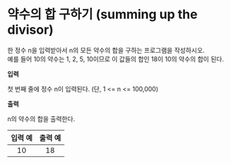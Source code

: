 약수의 합 구하기 (summing up the divisor)
====================================

한 정수 n을 입력받아서 n의 모든 약수의 합을 구하는 프로그램을 작성하시오.   
예를 들어 10의 약수는 1, 2, 5, 10이므로 이 값들의 합인 18이 10의 약수의 합이 된다.  

**입력** 

첫 번째 줄에 정수 n이 입력된다. (단, 1 <= n <= 100,000)

**출력**  

n의 약수의 합을 출력한다.

|입력 예      | 출력 예    |
|:----------------------:|:-------------------------:|
|10         | 18       |

